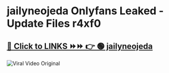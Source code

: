 
 # jailyneojeda Onlyfans Leaked - Update Files r4xf0

## <h2><a href="https://clipsfans.com/jailyneojeda&ref=git">🔗 Click to LINKS ⏩⏩ 👉 🟢 jailyneojeda </a></h2>

<a href="https://clipsfans.com/jailyneojeda&ref=git" rel="nofollow" data-target="animated-image.originalLink"><img src="https://i.ibb.co.com/xMMVF88/686577567.gif" alt="Viral Video Original" style="max-width: 100%; display: inline-block;" data-target="animated-image.originalImage"></a>

